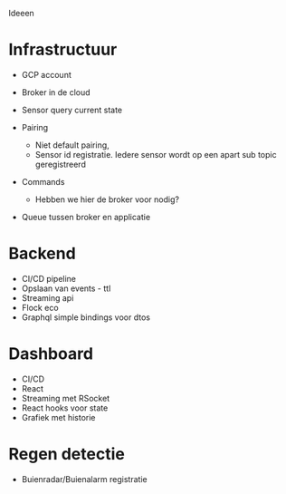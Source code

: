 Ideeen

# Infrastructuur
- GCP account
- Broker in de cloud

- Sensor query current state
- Pairing 
    - Niet default pairing, 
    - Sensor id registratie. Iedere sensor wordt op een apart sub topic geregistreerd 
- Commands 
    - Hebben we hier de broker voor nodig?
- Queue tussen broker en applicatie
   
# Backend
- CI/CD pipeline
- Opslaan van events - ttl
- Streaming api
- Flock eco
- Graphql simple bindings voor dtos

# Dashboard
- CI/CD
- React 
- Streaming met RSocket
- React hooks voor state
- Grafiek met historie

# Regen detectie
- Buienradar/Buienalarm registratie